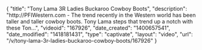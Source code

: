 {
    "title": "Tony Lama 3R Ladies Buckaroo Cowboy Boots",
    "description": "http:\/\/PFIWestern.com - The trend recently in the Western world has been taller and taller cowboy boots. Tony Lama steps that trend up a notch with these Ton...",
    "videoid": "167926",
    "date_created": "1400657541",
    "date_modified": "1418181431",
    "type": "captivate",
    "layout": "video",
    "url": "\/v\/tony-lama-3r-ladies-buckaroo-cowboy-boots\/167926"
}